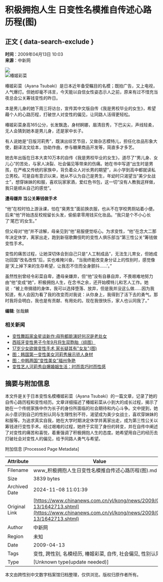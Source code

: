 # 积极拥抱人生 日变性名模推自传述心路历程(图)

## 正文 { data-search-exclude }


**时间**：2009年04月13日 10:03  
**来源**：中新网  

![](http://i2.chinanews.com/zwimg/01.jpg)  
![椿姬彩菜](U25P4T8D1642713F107DT20090413100312.jpg)  

椿姬彩菜（Ayana Tsubaki）是日本近年备受瞩目的名模；既拍广告，又上电视，人气爆灯。但她却毫不讳言，今天能以自信女性姿态示人之前，原来有过不惜充当夜总会公关筹钱变性的昨日。

本是男儿身的她下周三将访台，宣传其中文版自传《我是男校毕业的女生》，希望藉个人的心路历程，打破世人对变性的偏见，让同路人活得更轻松。

椿姬彩菜身高165公分，长发飘逸，身材婀娜，眉清目秀，下巴尖尖，声线轻柔，无人会猜到她本是男儿身，还是家中长子。

有人说她是“日版河莉秀”，既演出综艺节目，又做杂志模特儿，担任化妆品形象大使，翻译法文绘本，协助作曲，参与糖果商品开发等，简直多才多艺。

她去年出版在日本大卖10万本的自传《我是男校毕业的女生》，道尽了“男儿身、女儿心”的苦处，与家人决裂、社会偏见等带来的伤痛。她在书中写道“出生时是男孩，在严格又传统的家族中，背负着众人对长男的期望”，从小学到高中都就读私立男校。可是自有意识以来，她从不认为自己是男生，年幼时只渴望当“美少女战士”，想穿妹妹的和服，喜欢玩家家酒，爱红色书包，这一切“没有人教我这样做，我只是顺从自己的感觉”。

**遭母嫌弃 当公关筹钱做手术**

“他”在校时怕上游泳课，怕在“臭男生”面前换衣服，也从不在学校男厕站着小便。后来“他”开始违反校规留长头发，偷偷拿零用钱买化妆品。“我只是个不小心长了‘尾巴’的女生。”

但父母对“他”并不谅解，母亲见到“他”易服便觉呕心。为求变性，“他”在念大二那年决定休学，离家出走，跑到新宿歌舞伎町的变性人俱乐部当“第三性公关”筹钱做变性手术。

变性的痛苦过程，让她深切体会到自己只是“人工制成品”，无法生儿育女，但她成功回国“改名改性”后，实也难掩兴奋。“当我终能改变身分证上的性别时，感觉像是‘天上掉下来的生存希望，让我忍不住而全身颤抖……’。”

虽然性别曾经令彩菜自卑，遭母亲嫌弃，但“他”没有自暴自弃，不畏艰难地努力由“他”变成“她”，积极拥抱人生，在念书之余，还开始模特儿和艺人工作。她说﹕“被上帝搞错的身体，我可以选择堕落、放弃，但是我并没这么做……因为我知道，有人会因为看了我的改变而对我说：从你身上，我得到了活下去的勇气。那时我将会明白，我也是有贡献、有用处的。现在我很快乐，家人也认同我了。”

**编辑**: 张哉麟  

### 相关新闻
- [变性舞蹈家金星谈新作:母狗都能演好何况是老处女](http://www.chinanews.com.cn/yl/zyxw/news/2009/04-08/1636216.shtml)
- [西班牙变性男子今年9月将生双胞胎（组图）](http://www.chinanews.com.cn/gj/dqsj/news/2009/03-23/1612757.shtml)
- [17岁少女欲做变性手术 家长疑其有"女友"(图)](http://www.chinanews.com.cn/sh/news/2009/03-17/1605654.shtml)
- [图：韩国第一变性美女河莉秀展示骄人身材](http://www.chinanews.com.cn/tp/news/2009/03-03/1586294.shtml)
- [图：中韩两国“变性美女”福州争艳](http://www.chinanews.com.cn/tp/news/2009/03-03/1586288.shtml)
- [变性艺人河莉秀自爆婚姻生活：时而乖巧时而性感](http://www.chinanews.com.cn/yl/mxzz/news/2009/03-03/1585616.shtml)

## 摘要与附加信息

<!-- tcd_abstract -->
本文件是关于日本变性名模椿姬彩菜（Ayana Tsubaki）的一篇文章，记录了她的自传心路历程和变性经历。文章详细描述了椿姬彩菜从小到大的成长过程，揭示了她在一个传统家族中作为长子的身份所面临的社会期待和内心斗争。文中提到，她从小意识到自己的性别认同与生理性别不符，渴望成为美少女战士，喜欢穿妹妹的和服等。为追求真实自我，她在大学时期决定休学并离家出走，成为第三性公关以筹钱进行变性手术。经过艰难的过程，她终于实现了身份的转变，并在自传中阐述了对变性的痛苦和喜悦，着重强调了积极拥抱人生的态度。她希望用自己的经历去打破社会对变性人的偏见，给予同路人勇气与希望。
<!-- tcd_abstract_end -->

附加信息 [Processed Page Metadata]

| Attribute       | Value                                  |
|-----------------|----------------------------------------|
| Filename        | www_积极拥抱人生日变性名模推自传述心路历程(图).md                             |
| Size            | 3839 bytes                           |
| Archived Date   | 2024-11-08 11:01:39                             |
| Original Link   | [https://www.chinanews.com.cn/yl/kong/news/2009/04-13/1642713.shtml](https://www.chinanews.com.cn/yl/kong/news/2009/04-13/1642713.shtml)                       |
| Author          | 中新网                               |
| Region          | 未知                               |
| Date            | 2009-04-13                                 |
| Tags            | 变性, 跨性别, 名模经历, 椿姬彩菜, 自传, 社会偏见, 性别认同                                 |
| Type            | [Unknown type(update needed)]                                 |
<!-- tcd_table_end -->

本文由跨性别中文数字档案馆归档整理，仅供浏览。版权归原作者所有。
